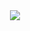 <div align="center">
  <a href="https://note.delivery/3gekzgye">
    <img src="https://file.imgasm.com/6531373965643030613633386362666461383265353165636366643062376235.png">
  </a>
</div>